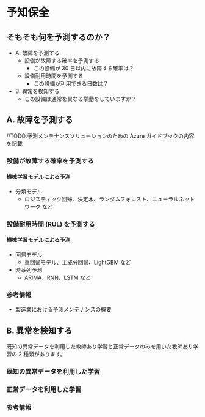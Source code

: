 # 予知保全 
## そもそも何を予測するのか？
- A. 故障を予測する
  - 設備が故障する確率を予測する
    - この設備が 30 日以内に故障する確率は？
  - 設備耐用時間を予測する
    - この設備が利用できる日数は？
- B. 異常を検知する
  - この設備は通常を異なる挙動をしていますか？


## A. 故障を予測する
//TODO:予測メンテナンスソリューションのための Azure ガイドブックの内容を記載

### 設備が故障する確率を予測する
#### 機械学習モデルによる予測
- 分類モデル
  - ロジスティック回帰、決定木、ランダムフォレスト、ニューラルネットワーク など


### 設備耐用時間 (RUL) を予測する
#### 機械学習モデルによる予測
- 回帰モデル
  - 重回帰モデル、主成分回帰、LightGBM など
- 時系列予測
  - ARIMA、RNN、LSTM など

### 参考情報
- [製造業における予測メンテナンスの概要](https://learn.microsoft.com/ja-jp/azure/architecture/industries/manufacturing/predictive-maintenance-overview)

## B. 異常を検知する
既知の異常データを利用した教師あり学習と正常データのみを用いた教師あり学習の 2 種類があります。
### 既知の異常データを利用した学習

### 正常データを利用した学習

### 参考情報

